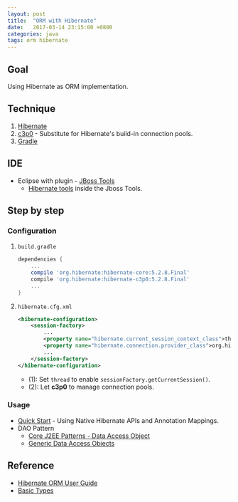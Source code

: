 ```yaml
---
layout: post
title:  "ORM with Hibernate"
date:   2017-03-14 23:15:00 +0800
categories: java
tags: orm hibernate
---
```

## Goal

Using Hibernate as ORM implementation.

## Technique

1. [Hibernate][hibernate]
2. [c3p0][c3p0] - Substitute for Hibernate's build-in connection pools.
3. [Gradle][gradle]

[hibernate]: http://hibernate.org/orm/
[c3p0]: http://www.mchange.com/projects/c3p0/
[gradle]: https://gradle.org/

## IDE

- Eclipse with plugin - [JBoss Tools][jboss-tools]
  - [Hibernate tools][hibernate-tools] inside the Jboss Tools.

[jboss-tools]: http://tools.jboss.org/downloads/jbosstools/
[hibernate-tools]: https://tools.jboss.org/features/hibernate.html

## Step by step

### Configuration

1. `build.gradle`

    ```gradle
    dependencies {
        ...
        compile 'org.hibernate:hibernate-core:5.2.8.Final'
        compile 'org.hibernate:hibernate-c3p0:5.2.8.Final'
        ...
    }
    ```

2. ``hibernate.cfg.xml``

    ```xml
    <hibernate-configuration>
        <session-factory>
            ...
            <property name="hibernate.current_session_context_class">thread</property> //...(1)
            <property name="hibernate.connection.provider_class">org.hibernate.c3p0.internal.C3P0ConnectionProvider</property> //...(2)
            ...
        </session-factory>
    </hibernate-configuration>
    ```

    - (1): Set `thread` to enable `sessionFactory.getCurrentSession()`.
    - (2): Let **c3p0** to manage connection pools.

### Usage

- [Quick Start][hibernate-quick-start] - Using Native Hibernate APIs and Annotation Mappings.
- DAO Pattern
  - [Core J2EE Patterns - Data Access Object][dao-pattern]
  - [Generic Data Access Objects][generic-dao]

[hibernate-quick-start]: http://docs.jboss.org/hibernate/orm/current/quickstart/html_single/#tutorial_annotations
[dao-pattern]: http://www.oracle.com/technetwork/java/dataaccessobject-138824.html
[generic-dao]: https://developer.jboss.org/wiki/GenericDataAccessObjects

## Reference

- [Hibernate ORM User Guide][hibernate-user-guide]
- [Basic Types][basic-types]

[hibernate-user-guide]: https://docs.jboss.org/hibernate/orm/current/userguide/html_single/Hibernate_User_Guide.html
[basic-types]: http://docs.jboss.org/hibernate/orm/5.2/userguide/html_single/Hibernate_User_Guide.html#basic
